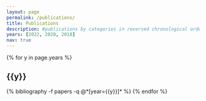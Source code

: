 ```yaml
---
layout: page
permalink: /publications/
title: Publications
description: #publications by categories in reversed chronological order. generated by jekyll-scholar.
years: [2022, 2020, 2018]
nav: true
---
```


<div class="publications">

{% for y in page.years %}
  <h2 class="year">{{y}}</h2>
  {% bibliography -f papers -q @*[year={{y}}]* %}
{% endfor %}

</div>
